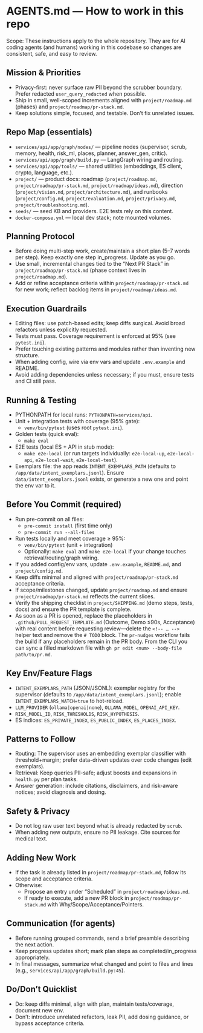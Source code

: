 # AGENTS.md — How to work in this repo

Scope: These instructions apply to the whole repository. They are for AI coding agents (and humans) working in this codebase so changes are consistent, safe, and easy to review.

## Mission & Priorities

- Privacy-first: never surface raw PII beyond the scrubber boundary. Prefer redacted `user_query_redacted` when possible.
- Ship in small, well-scoped increments aligned with `project/roadmap.md` (phases) and `project/roadmap/pr-stack.md`.
- Keep solutions simple, focused, and testable. Don’t fix unrelated issues.

## Repo Map (essentials)

- `services/api/app/graph/nodes/` — pipeline nodes (supervisor, scrub, memory, health, risk_ml, places, planner, answer_gen, critic).
- `services/api/app/graph/build.py` — LangGraph wiring and routing.
- `services/api/app/tools/` — shared utilities (embeddings, ES client, crypto, language, etc.).
- `project/` — product docs: roadmap (`project/roadmap.md`, `project/roadmap/pr-stack.md`, `project/roadmap/ideas.md`), direction (`project/vision.md`, `project/architecture.md`), and runbooks (`project/config.md`, `project/evaluation.md`, `project/privacy.md`, `project/troubleshooting.md`).
- `seeds/` — seed KB and providers. E2E tests rely on this content.
- `docker-compose.yml` — local dev stack; note mounted volumes.

## Planning Protocol

- Before doing multi-step work, create/maintain a short plan (5–7 words per step). Keep exactly one step in_progress. Update as you go.
- Use small, incremental changes tied to the “Next PR Stack” in `project/roadmap/pr-stack.md` (phase context lives in `project/roadmap.md`).
- Add or refine acceptance criteria within `project/roadmap/pr-stack.md` for new work; reflect backlog items in `project/roadmap/ideas.md`.

## Execution Guardrails

- Editing files: use patch-based edits; keep diffs surgical. Avoid broad refactors unless explicitly requested.
- Tests must pass. Coverage requirement is enforced at 95% (see `pytest.ini`).
- Prefer touching existing patterns and modules rather than inventing new structure.
- When adding config, wire via env vars and update `.env.example` and README.
- Avoid adding dependencies unless necessary; if you must, ensure tests and CI still pass.

## Running & Testing

- PYTHONPATH for local runs: `PYTHONPATH=services/api`.
- Unit + integration tests with coverage (95% gate):
  - `venv/bin/pytest` (uses root `pytest.ini`).
- Golden tests (quick eval):
  - `make eval`
- E2E tests (local ES + API in stub mode):
  - `make e2e-local` (or run targets individually: `e2e-local-up`, `e2e-local-api`, `e2e-local-wait`, `e2e-local-test`).
- Exemplars file: the app reads `INTENT_EXEMPLARS_PATH` (defaults to `/app/data/intent_exemplars.jsonl`). Ensure `data/intent_exemplars.jsonl` exists, or generate a new one and point the env var to it.

## Before You Commit (required)

- Run pre-commit on all files:
  - `pre-commit install` (first time only)
  - `pre-commit run --all-files`
- Run tests locally and meet coverage ≥ 95%:
  - `venv/bin/pytest` (unit + integration)
  - Optionally: `make eval` and `make e2e-local` if your change touches retrieval/routing/graph wiring.
- If you added config/env vars, update `.env.example`, `README.md`, and `project/config.md`.
- Keep diffs minimal and aligned with `project/roadmap/pr-stack.md` acceptance criteria.
- If scope/milestones changed, update `project/roadmap.md` and ensure `project/roadmap/pr-stack.md` reflects the current slices.
- Verify the shipping checklist in `project/SHIPPING.md` (demo steps, tests, docs) and ensure the PR template is complete.
- As soon as a PR is opened, replace the placeholders in `.github/PULL_REQUEST_TEMPLATE.md` (Outcome, Demo ≤90s, Acceptance) with real content before requesting review—delete the `<!-- … -->` helper text and remove the `# TODO` block. The `pr-nudges` workflow fails the build if any placeholders remain in the PR body. From the CLI you can sync a filled markdown file with `gh pr edit <num> --body-file path/to/pr.md`.

## Key Env/Feature Flags

- `INTENT_EXEMPLARS_PATH` (JSON/JSONL): exemplar registry for the supervisor (defaults to `/app/data/intent_exemplars.jsonl`); enable `INTENT_EXEMPLARS_WATCH=true` to hot-reload.
- `LLM_PROVIDER` (`ollama|openai|none`), `OLLAMA_MODEL`, `OPENAI_API_KEY`.
- `RISK_MODEL_ID`, `RISK_THRESHOLDS`, `RISK_HYPOTHESIS`.
- ES indices: `ES_PRIVATE_INDEX`, `ES_PUBLIC_INDEX`, `ES_PLACES_INDEX`.

## Patterns to Follow

- Routing: The supervisor uses an embedding exemplar classifier with threshold+margin; prefer data-driven updates over code changes (edit exemplars).
- Retrieval: Keep queries PII-safe; adjust boosts and expansions in `health.py` per plan tasks.
- Answer generation: include citations, disclaimers, and risk-aware notices; avoid diagnosis and dosing.

## Safety & Privacy

- Do not log raw user text beyond what is already redacted by `scrub`.
- When adding new outputs, ensure no PII leakage. Cite sources for medical text.

## Adding New Work

- If the task is already listed in `project/roadmap/pr-stack.md`, follow its scope and acceptance criteria.
- Otherwise:
  - Propose an entry under “Scheduled” in `project/roadmap/ideas.md`.
  - If ready to execute, add a new PR block in `project/roadmap/pr-stack.md` with Why/Scope/Acceptance/Pointers.

## Communication (for agents)

- Before running grouped commands, send a brief preamble describing the next action.
- Keep progress updates short; mark plan steps as completed/in_progress appropriately.
- In final messages, summarize what changed and point to files and lines (e.g., `services/api/app/graph/build.py:45`).

## Do/Don’t Quicklist

- Do: keep diffs minimal, align with plan, maintain tests/coverage, document new env.
- Don’t: introduce unrelated refactors, leak PII, add dosing guidance, or bypass acceptance criteria.
